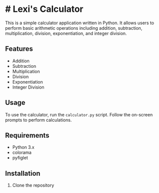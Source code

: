 # # Lexi's Calculator

This is a simple calculator application written in Python. It allows users to perform basic arithmetic operations including addition, subtraction, multiplication, division, exponentiation, and integer division.

## Features

- Addition
- Subtraction
- Multiplication
- Division
- Exponentiation
- Integer Division

## Usage

To use the calculator, run the `calculator.py` script. Follow the on-screen prompts to perform calculations.

## Requirements

- Python 3.x
- colorama
- pyfiglet

## Installation

1. Clone the repository
